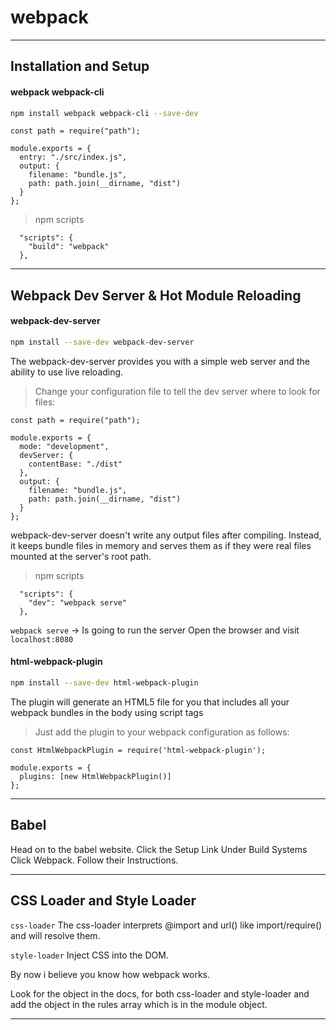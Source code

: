 # webpack

---

## Installation and Setup

#### webpack webpack-cli

```sh
npm install webpack webpack-cli --save-dev
```

```JS
const path = require("path");

module.exports = {
  entry: "./src/index.js",
  output: {
    filename: "bundle.js",
    path: path.join(__dirname, "dist")
  }
};
```

> npm scripts

```JS
  "scripts": {
    "build": "webpack"
  },
```

---

## Webpack Dev Server & Hot Module Reloading

#### webpack-dev-server

```sh
npm install --save-dev webpack-dev-server
```

The webpack-dev-server provides you with a simple web server and the ability to use live reloading.

> Change your configuration file to tell the dev server where to look for files:

```JS
const path = require("path");

module.exports = {
  mode: "development",
  devServer: {
    contentBase: "./dist"
  },
  output: {
    filename: "bundle.js",
    path: path.join(__dirname, "dist")
  }
};
```

webpack-dev-server doesn't write any output files after compiling. Instead, it keeps bundle files in memory and serves them as if they were real files mounted at the server's root path.

> npm scripts

```JS
  "scripts": {
    "dev": "webpack serve"
  },
```

`webpack serve` -> Is going to run the server
Open the browser and visit `localhost:8080`

#### html-webpack-plugin

```sh
npm install --save-dev html-webpack-plugin
```

The plugin will generate an HTML5 file for you that includes all your webpack bundles in the body using script tags

> Just add the plugin to your webpack configuration as follows:

```JS
const HtmlWebpackPlugin = require('html-webpack-plugin');

module.exports = {
  plugins: [new HtmlWebpackPlugin()]
};
```

---

## Babel

Head on to the babel website.
Click the Setup Link
Under Build Systems Click Webpack.
Follow their Instructions.

---

## CSS Loader and Style Loader

`css-loader` The css-loader interprets @import and url() like import/require() and will resolve them.

`style-loader` Inject CSS into the DOM.

By now i believe you know how webpack works.

Look for the object in the docs, for both css-loader and style-loader and add the object in the rules array which is in the module object.

---
